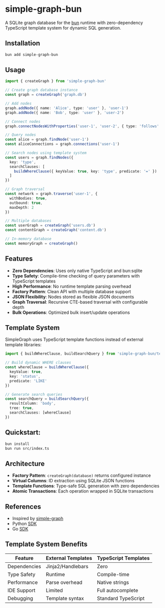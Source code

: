 # simple-graph-bun

A SQLite graph database for the [bun](https://github.com/oven-sh/bun) runtime with zero-dependency TypeScript template system for dynamic SQL generation.

## Installation

```bash
bun add simple-graph-bun
```

## Usage

```typescript
import { createGraph } from 'simple-graph-bun'

// Create graph database instance
const graph = createGraph('graph.db')

// Add nodes
graph.addNode({ name: 'Alice', type: 'user' }, 'user-1')
graph.addNode({ name: 'Bob', type: 'user' }, 'user-2')

// Connect nodes
graph.connectNodesWithProperties('user-1', 'user-2', { type: 'follows' })

// Query nodes
const alice = graph.findNode('user-1')
const aliceConnections = graph.connections('user-1')

// Search nodes using template system
const users = graph.findNodes({
  key: 'type',
  searchClauses: [
    buildWhereClause({ keyValue: true, key: 'type', predicate: '=' })
  ]
})

// Graph traversal
const network = graph.traverse('user-1', {
  withBodies: true,
  outbound: true,
  maxDepth: 2
})

// Multiple databases
const userGraph = createGraph('users.db')
const contentGraph = createGraph('content.db')

// In-memory database
const memoryGraph = createGraph()
```

## Features

- **Zero Dependencies**: Uses only native TypeScript and bun:sqlite
- **Type Safety**: Compile-time checking of query parameters with TypeScript templates
- **High Performance**: No runtime template parsing overhead
- **Factory Pattern**: Clean API with multiple database support
- **JSON Flexibility**: Nodes stored as flexible JSON documents
- **Graph Traversal**: Recursive CTE-based traversal with configurable depth
- **Bulk Operations**: Optimized bulk insert/update operations

## Template System

SimpleGraph uses TypeScript template functions instead of external template libraries:

```typescript
import { buildWhereClause, buildSearchQuery } from 'simple-graph-bun/templates'

// Build dynamic WHERE clauses
const whereClause = buildWhereClause({
  keyValue: true,
  key: 'status',
  predicate: 'LIKE'
})

// Generate search queries
const searchQuery = buildSearchQuery({
  resultColumn: 'body',
  tree: true,
  searchClauses: [whereClause]
})
```

## Quickstart:

```bash
bun install
bun run src/index.ts
```

## Architecture

- **Factory Pattern**: `createGraph(database)` returns configured instance
- **Virtual Columns**: ID extraction using SQLite JSON functions
- **Template Functions**: Type-safe SQL generation with zero dependencies
- **Atomic Transactions**: Each operation wrapped in SQLite transactions

## References

* Inspired by [simple-graph](https://github.com/dpapathanasiou/simple-graph)
* Python [SDK](https://github.com/dpapathanasiou/simple-graph-pypi)
* Go [SDK](https://github.com/dpapathanasiou/simple-graph-go)

## Template System Benefits

| Feature | External Templates | TypeScript Templates |
|---------|-------------------|---------------------|
| Dependencies | Jinja2/Handlebars | Zero |
| Type Safety | Runtime | Compile-time |
| Performance | Parse overhead | Native strings |
| IDE Support | Limited | Full autocomplete |
| Debugging | Template syntax | Standard TypeScript |
